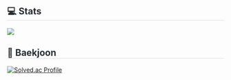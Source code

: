 <div style="text-align: left;"> 
  <h2 style="border-bottom: 1px solid #d8dee4; color: #282d33;"> 💻 Stats </h2> 
  <div style="text-align: left;"> 
  <img src="https://github-readme-stats.vercel.app/api?username=euunrud&bg_color=180,ffffff,00000000&title_color=e43f81&text_color=e43f81"
     /> 
</div>

<div style="text-align: left;"> 
  <h2 style="border-bottom: 1px solid #d8dee4; color: #282d33;"> 🏅 Baekjoon </h2> 
  
  [![Solved.ac Profile](http://mazassumnida.wtf/api/v2/generate_badge?boj=ddwu2020)](https://solved.ac/ddwu2020/)
    
</div>
